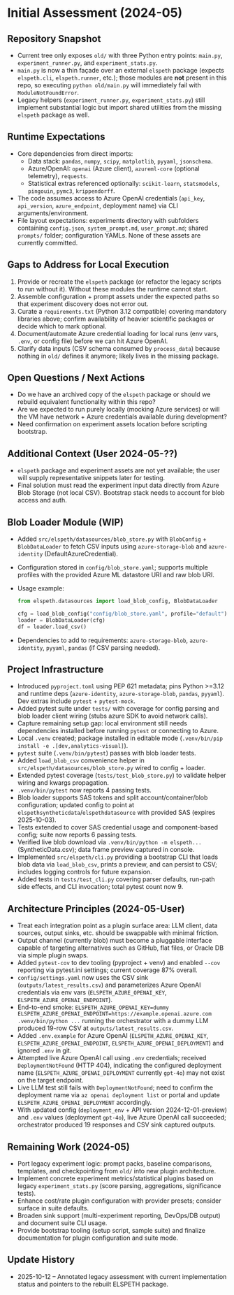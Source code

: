 # Initial Assessment (2024-05)
<!-- UPDATE 2025-10-12: ELSPETH core package, plugin architecture, and sample suite are now fully implemented under `src/elspeth/`. The legacy `old/` scripts remain archival; current orchestration flows live in `src/elspeth/core/experiments/runner.py`, `src/elspeth/cli.py`, and associated plugins. -->

## Repository Snapshot

- Current tree only exposes `old/` with three Python entry points: `main.py`, `experiment_runner.py`, and `experiment_stats.py`.
- `main.py` is now a thin façade over an external `elspeth` package (expects `elspeth.cli`, `elspeth.runner`, etc.); those modules are **not** present in this repo, so executing `python old/main.py` will immediately fail with `ModuleNotFoundError`.
- Legacy helpers (`experiment_runner.py`, `experiment_stats.py`) still implement substantial logic but import shared utilities from the missing `elspeth` package as well.
<!-- UPDATE 2025-10-12: The modern stack lives in `src/elspeth/` with equivalent functionality; see `docs/architecture/architecture-overview.md` for the current system design. -->

## Runtime Expectations

- Core dependencies from direct imports:
  - Data stack: `pandas`, `numpy`, `scipy`, `matplotlib`, `pyyaml`, `jsonschema`.
  - Azure/OpenAI: `openai` (Azure client), `azureml-core` (optional telemetry), `requests`.
  - Statistical extras referenced optionally: `scikit-learn`, `statsmodels`, `pingouin`, `pymc3`, `krippendorff`.
- The code assumes access to Azure OpenAI credentials (`api_key`, `api_version`, `azure_endpoint`, deployment name) via CLI arguments/environment.
- File layout expectations: experiments directory with subfolders containing `config.json`, `system_prompt.md`, `user_prompt.md`; shared `prompts/` folder; configuration YAMLs. None of these assets are currently committed.

## Gaps to Address for Local Execution

1. Provide or recreate the `elspeth` package (or refactor the legacy scripts to run without it). Without these modules the runtime cannot start.
2. Assemble configuration + prompt assets under the expected paths so that experiment discovery does not error out.
3. Curate a `requirements.txt` (Python 3.12 compatible) covering mandatory libraries above; confirm availability of heavier scientific packages or decide which to mark optional.
4. Document/automate Azure credential loading for local runs (env vars, `.env`, or config file) before we can hit Azure OpenAI.
5. Clarify data inputs (CSV schema consumed by `process_data`) because nothing in `old/` defines it anymore; likely lives in the missing package.

## Open Questions / Next Actions

- Do we have an archived copy of the `elspeth` package or should we rebuild equivalent functionality within this repo?
- Are we expected to run purely locally (mocking Azure services) or will the VM have network + Azure credentials available during development?
- Need confirmation on experiment assets location before scripting bootstrap.

## Additional Context (User 2024-05-??)

- `elspeth` package and experiment assets are not yet available; the user will supply representative snippets later for testing.
- Final solution must read the experiment input data directly from Azure Blob Storage (not local CSV). Bootstrap stack needs to account for blob access and auth.

## Blob Loader Module (WIP)

- Added `src/elspeth/datasources/blob_store.py` with `BlobConfig` + `BlobDataLoader` to fetch CSV inputs using `azure-storage-blob` and `azure-identity` (DefaultAzureCredential).
- Configuration stored in `config/blob_store.yaml`; supports multiple profiles with the provided Azure ML datastore URI and raw blob URI.
- Usage example:

  ```python
  from elspeth.datasources import load_blob_config, BlobDataLoader

  cfg = load_blob_config("config/blob_store.yaml", profile="default")
  loader = BlobDataLoader(cfg)
  df = loader.load_csv()
  ```

- Dependencies to add to requirements: `azure-storage-blob`, `azure-identity`, `pyyaml`, `pandas` (if CSV parsing needed).

## Project Infrastructure

- Introduced `pyproject.toml` using PEP 621 metadata; pins Python >=3.12 and runtime deps (`azure-identity`, `azure-storage-blob`, `pandas`, `pyyaml`). Dev extras include `pytest` + `pytest-mock`.
- Added pytest suite under `tests/` with coverage for config parsing and blob loader client wiring (stubs azure SDK to avoid network calls).
- Capture remaining setup gap: local environment still needs dependencies installed before running `pytest` or connecting to Azure.
- Local `.venv` created; package installed in editable mode (`.venv/bin/pip install -e .[dev,analytics-visual]`).
- `pytest` suite (`.venv/bin/pytest`) passes with blob loader tests.
- Added `load_blob_csv` convenience helper in `src/elspeth/datasources/blob_store.py` wired to config + loader.
- Extended pytest coverage (`tests/test_blob_store.py`) to validate helper wiring and kwargs propagation.
- `.venv/bin/pytest` now reports 4 passing tests.
- Blob loader supports SAS tokens and split account/container/blob configuration; updated config to point at `elspethsyntheticdata`/`elspethdatasource` with provided SAS (expires 2025-10-03).
- Tests extended to cover SAS credential usage and component-based config; suite now reports 6 passing tests.
- Verified live blob download via `.venv/bin/python -m elspeth...` (SyntheticData.csv); data frame preview captured in console.
- Implemented `src/elspeth/cli.py` providing a bootstrap CLI that loads blob data via `load_blob_csv`, prints a preview, and can persist to CSV; includes logging controls for future expansion.
- Added tests in `tests/test_cli.py` covering parser defaults, run-path side effects, and CLI invocation; total pytest count now 9.

## Architecture Principles (2024-05-User)

- Treat each integration point as a plugin surface area: LLM client, data sources, output sinks, etc. should be swappable with minimal friction.
- Output channel (currently blob) must become a pluggable interface capable of targeting alternatives such as GitHub, flat files, or Oracle DB via simple plugin swaps.
- Added `pytest-cov` to dev tooling (pyproject + venv) and enabled `--cov` reporting via pytest.ini settings; current coverage 87% overall.
- `config/settings.yaml` now uses the CSV sink (`outputs/latest_results.csv`) and parameterizes Azure OpenAI credentials via env vars (`ELSPETH_AZURE_OPENAI_KEY`, `ELSPETH_AZURE_OPENAI_ENDPOINT`).
- End-to-end smoke: `ELSPETH_AZURE_OPENAI_KEY=dummy ELSPETH_AZURE_OPENAI_ENDPOINT=https://example.openai.azure.com .venv/bin/python ...` running the orchestrator with a dummy LLM produced 19-row CSV at `outputs/latest_results.csv`.
- Added `.env.example` for Azure OpenAI (`ELSPETH_AZURE_OPENAI_KEY`, `ELSPETH_AZURE_OPENAI_ENDPOINT`, `ELSPETH_AZURE_OPENAI_DEPLOYMENT`) and ignored `.env` in git.
- Attempted live Azure OpenAI call using `.env` credentials; received `DeploymentNotFound` (HTTP 404), indicating the configured deployment name (`ELSPETH_AZURE_OPENAI_DEPLOYMENT` currently `gpt-4o`) may not exist on the target endpoint.
- Live LLM test still fails with `DeploymentNotFound`; need to confirm the deployment name via `az openai deployment list` or portal and update `ELSPETH_AZURE_OPENAI_DEPLOYMENT` accordingly.
- With updated config (`deployment_env` + API version 2024-12-01-preview) and `.env` values (deployment `gpt-4o`), live Azure OpenAI call succeeded; orchestrator produced 19 responses and CSV sink captured outputs.

## Remaining Work (2024-05)

- Port legacy experiment logic: prompt packs, baseline comparisons, templates, and checkpointing from `old/` into new plugin architecture.
- Implement concrete experiment metrics/statistical plugins based on legacy `experiment_stats.py` (score parsing, aggregations, significance tests).
- Enhance cost/rate plugin configuration with provider presets; consider surface in suite defaults.
- Broaden sink support (multi-experiment reporting, DevOps/DB output) and document suite CLI usage.
- Provide bootstrap tooling (setup script, sample suite) and finalize documentation for plugin configuration and suite mode.
<!-- UPDATE 2025-10-12: Phases 5–7 delivered metrics plugins, analytics reporting, Azure telemetry middleware, and documentation/CLI tooling. Remaining roadmap items live in `notes/phase7-docs.md` and subsequent phase notes. -->

## Update History

- 2025-10-12 – Annotated legacy assessment with current implementation status and pointers to the rebuilt ELSPETH package.
